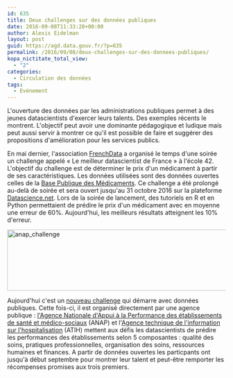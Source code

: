 ```yaml
---
id: 635
title: Deux challenges sur des données publiques
date: 2016-09-08T11:33:28+00:00
author: Alexis Eidelman
layout: post
guid: https://agd.data.gouv.fr/?p=635
permalink: /2016/09/08/deux-challenges-sur-des-donnees-publiques/
kopa_nictitate_total_view:
  - "2"
categories:
  - Circulation des données
tags:
  - Evénement
---
```

L'ouverture des données par les administrations publiques permet à des jeunes datascientists d'exercer leurs talents. Des exemples récents le montrent. L'objectif peut avoir une dominante pédagogique et ludique mais peut aussi servir à montrer ce qu'il est possible de faire et suggérer des propositions d'amélioration pour les services publics.

En mai dernier, l'association [FrenchData](http://frenchdata.fr/) a organisé le temps d'une soirée un challenge appelé « Le meilleur datascientist de France » à l'école 42. L'objectif du challenge est de déterminer le prix d'un médicament à partir de ses caractéristiques. Les données utilisées sont des données ouvertes celles de la [Base Publique des Médicaments](https://www.data.gouv.fr/fr/datasets/base-de-donnees-publique-des-medicaments-base-officielle/). Ce challenge a été prolongé au-delà de soirée et sera ouvert jusqu'au 31 octobre 2016 sur la plateforme [Datascience.net](https://www.datascience.net/fr/challenge/25/details). Lors de la soirée de lancement, des tutoriels en R et en Python permettaient de prédire le prix d'un médicament avec en moyenne une erreur de 60%. Aujourd'hui, les meilleurs résultats atteignent les 10% d'erreur.

[<img class="wp-image-729 aligncenter" src="https://agd.data.gouv.fr/wp-content/uploads/2016/09/anap_challenge-300x79.jpg" alt="anap_challenge" width="536" height="141" srcset="https://agd.data.gouv.fr/wp-content/uploads/2016/09/anap_challenge-300x79.jpg 300w, https://agd.data.gouv.fr/wp-content/uploads/2016/09/anap_challenge-768x203.jpg 768w, https://agd.data.gouv.fr/wp-content/uploads/2016/09/anap_challenge-150x38.jpg 150w, https://agd.data.gouv.fr/wp-content/uploads/2016/09/anap_challenge.jpg 787w" sizes="(max-width: 536px) 100vw, 536px" />](https://agd.data.gouv.fr/wp-content/uploads/2016/09/anap_challenge.jpg)

Aujourd'hui c'est un [nouveau challenge](https://www.datascience.net/fr/challenge/28/details) qui démarre avec données publiques. Cette fois-ci, il est organisé directement par une agence publique : [l'Agence Nationale d'Appui à la Performance des établissements de santé et médico-sociaux](http://www.anap.fr/accueil/) (ANAP) et l'[Agence technique de l'information sur l'hospitalisation](http://www.atih.sante.fr/) (ATIH) mettent aux défis les datascientists de prédire les performances des établissements selon 5 composantes : qualité des soins, pratiques professionnelles, organisation des soins, ressources humaines et finances. A partir de données ouvertes les particpants ont jusqu'à début septembre pour montrer leur talent et peut-être remporter les récompenses promises aux trois premiers.
